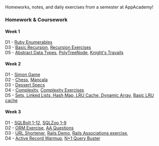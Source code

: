 Homeworks, notes, and daily exercises from a semester at AppAcademy!

### Homework & Coursework

#### Week 1  
D1 - [Ruby Enumerables](https://github.com/agarun/homeworks/blob/master/classwork/W1D1/enumerables.rb)  
D3 - [Basic Recursion](https://github.com/agarun/homeworks/blob/master/homeworks/W1D3/recursion.rb), [Recursion Exercises](https://github.com/agarun/homeworks/blob/master/classwork/W1D3/recursion-exercises.rb)  
D5 - [Abstract Data Types](https://github.com/agarun/homeworks/blob/master/homeworks/W1D5/abstract_data_types.rb), [PolyTreeNode](https://github.com/agarun/homeworks/blob/master/classwork/W1D5/polytreenode/lib/00_tree_node.rb), [Knight's Travails](https://github.com/agarun/homeworks/blob/master/classwork/W1D5/knights_travails/knightpathfinder.rb)  

#### Week 2  
D1 - [Simon Game](https://github.com/agarun/homeworks/blob/master/homeworks/W2D1/lib/simon_colorize.rb)  
D2 - [Chess](https://github.com/agarun/homeworks/tree/master/classwork/W2D2/chess), [Mancala](https://github.com/agarun/homeworks/tree/master/homeworks/W2D2)  
D3 - [Dessert Specs](https://github.com/agarun/homeworks/tree/master/homeworks/W2D3)  
D4 - [Complexity](https://github.com/agarun/homeworks/tree/master/homeworks/W2D4), [Complexity Exercises](https://github.com/agarun/homeworks/tree/master/classwork/W2D4)  
D5 - [Sets, Linked Lists, Hash Map, LRU Cache, Dynamic Array](https://github.com/agarun/homeworks/tree/master/classwork/W2D5/lib), [Basic LRU cache](https://github.com/agarun/homeworks/tree/master/homeworks/W2D5)   

#### Week 3
D1 - [SQLBolt 1-12](https://github.com/agarun/homeworks/tree/master/homeworks/W3D1), [SQLZoo 1-9](https://github.com/agarun/homeworks/tree/master/classwork/W3D1)  
D2 - [ORM Exercise](https://github.com/agarun/homeworks/tree/master/homeworks/W3D2), [AA Questions](https://github.com/agarun/homeworks/tree/master/classwork/W3D2)   
D3 - [URL Shortener](), [Rails Demo](https://github.com/agarun/homeworks/tree/master/homeworks/W3D3/neighborhood), [Rails Associations exercise](),   
D4 - [Active Record Warmup](https://github.com/agarun/homeworks/tree/master/homeworks/W3D4/active_record_warmup), [N+1 Query Buster]()  
